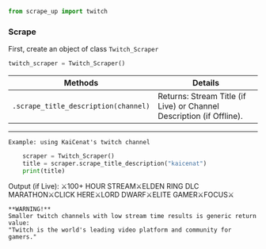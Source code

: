 ```python
from scrape_up import twitch
```

### Scrape 

First, create an object of class `Twitch_Scraper`

```python
twitch_scraper = Twitch_Scraper()
```

| Methods                    | Details                                       |
| -------------------------- | --------------------------------------------- |
| `.scrape_title_description(channel)`     | Returns: Stream Title (if Live) or Channel Description (if Offline). |


---

    Example: using KaiCenat's twitch channel
```python
    scraper = Twitch_Scraper()
    title = scraper.scrape_title_description("kaicenat")
    print(title)
```
    
Output (if Live): ⚔️100+ HOUR STREAM⚔️ELDEN RING DLC MARATHON⚔️CLICK HERE⚔️LORD DWARF⚔️ELITE GAMER⚔️FOCUS⚔️

 
    **WARNING!**
    Smaller twitch channels with low stream time results is generic return value: 
    "Twitch is the world's leading video platform and community for gamers."
